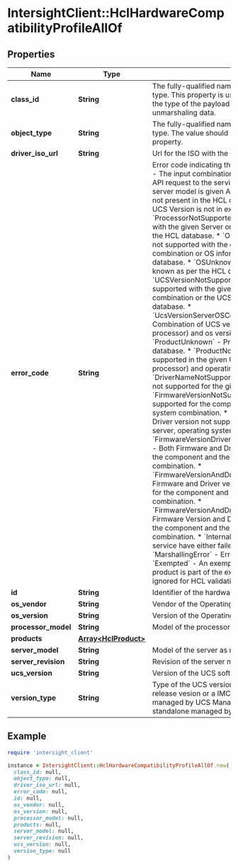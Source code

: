 # IntersightClient::HclHardwareCompatibilityProfileAllOf

## Properties

| Name | Type | Description | Notes |
| ---- | ---- | ----------- | ----- |
| **class_id** | **String** | The fully-qualified name of the instantiated, concrete type. This property is used as a discriminator to identify the type of the payload when marshaling and unmarshaling data. | [default to &#39;hcl.HardwareCompatibilityProfile&#39;] |
| **object_type** | **String** | The fully-qualified name of the instantiated, concrete type. The value should be the same as the &#39;ClassId&#39; property. | [default to &#39;hcl.HardwareCompatibilityProfile&#39;] |
| **driver_iso_url** | **String** | Url for the ISO with the drivers supported for the server. | [optional] |
| **error_code** | **String** | Error code indicating the compatibility status. * &#x60;Success&#x60; - The input combination is valid. * &#x60;Unknown&#x60; - Unknown API request to the service. * &#x60;UnknownServer&#x60; - An invalid server model is given API requests or the server model is not present in the HCL database. * &#x60;InvalidUcsVersion&#x60; - UCS Version is not in expected format. * &#x60;ProcessorNotSupported&#x60; - Processor is not supported with the given Server or the Processor does not exist in the HCL database. * &#x60;OSNotSupported&#x60; - OS version is not supported with the given server, processor combination or OS information is not present in the HCL database. * &#x60;OSUnknown&#x60; - OS vendor or version is not known as per the HCL database. * &#x60;UCSVersionNotSupported&#x60; - UCS Version is not supported with the given server, processor and OS combination or the UCS version is not present in the HCL database. * &#x60;UcsVersionServerOSCombinationNotSupported&#x60; - Combination of UCS version, server (model and processor) and os version is not supported. * &#x60;ProductUnknown&#x60; - Product is not known as per the HCL database. * &#x60;ProductNotSupported&#x60; - Product is not supported in the given UCS version, server (model and processor) and operating system version. * &#x60;DriverNameNotSupported&#x60; - Driver protocol or name is not supported for the given product. * &#x60;FirmwareVersionNotSupported&#x60; - Firmware version not supported for the component and the server, operating system combination. * &#x60;DriverVersionNotSupported&#x60; - Driver version not supported for the component and the server, operating system combination. * &#x60;FirmwareVersionDriverVersionCombinationNotSupported&#x60; - Both Firmware and Driver versions are not supported for the component and the server, operating system combination. * &#x60;FirmwareVersionAndDriverVersionNotSupported&#x60; - Firmware and Driver version combination not supported for the component and the server, operating system combination. * &#x60;FirmwareVersionAndDriverNameNotSupported&#x60; - Firmware Version and Driver name or not supported with the component and the server, operating system combination. * &#x60;InternalError&#x60; - API requests to the service have either failed or timed out. * &#x60;MarshallingError&#x60; - Error in JSON marshalling. * &#x60;Exempted&#x60; - An exempted error code means that the product is part of the exempted Catalog and should be ignored for HCL validation purposes. | [optional][readonly][default to &#39;Success&#39;] |
| **id** | **String** | Identifier of the hardware compatibility profile. | [optional] |
| **os_vendor** | **String** | Vendor of the Operating System running on the server. | [optional] |
| **os_version** | **String** | Version of the Operating System running on the server. | [optional] |
| **processor_model** | **String** | Model of the processor present in the server. | [optional] |
| **products** | [**Array&lt;HclProduct&gt;**](HclProduct.md) |  | [optional] |
| **server_model** | **String** | Model of the server as returned by UCSM/CIMC XML API. | [optional] |
| **server_revision** | **String** | Revision of the server model. | [optional] |
| **ucs_version** | **String** | Version of the UCS software. | [optional] |
| **version_type** | **String** | Type of the UCS version indicating whether it is a UCSM release vesion or a IMC release. * &#x60;UCSM&#x60; - The server is managed by UCS Manager. * &#x60;IMC&#x60; - The server is standalone managed by CIMC. | [optional][default to &#39;UCSM&#39;] |

## Example

```ruby
require 'intersight_client'

instance = IntersightClient::HclHardwareCompatibilityProfileAllOf.new(
  class_id: null,
  object_type: null,
  driver_iso_url: null,
  error_code: null,
  id: null,
  os_vendor: null,
  os_version: null,
  processor_model: null,
  products: null,
  server_model: null,
  server_revision: null,
  ucs_version: null,
  version_type: null
)
```

